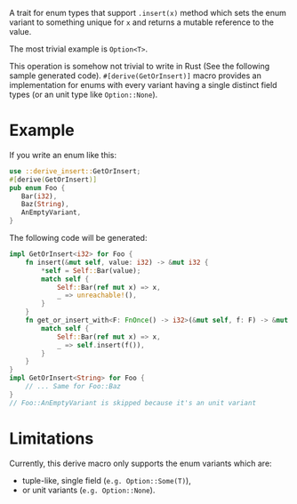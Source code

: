 
A trait for enum types that support `.insert(x)` method which sets the enum variant to
something unique for `x` and returns a mutable reference to the value.

The most trivial example is `Option<T>`.

This operation is somehow not trivial to write in Rust (See the following sample generated code).
`#[derive(GetOrInsert)]` macro provides an implementation for enums
with every variant having a single distinct field types (or an unit type like `Option::None`).

# Example

If you write an enum like this:

```rust
use ::derive_insert::GetOrInsert;
#[derive(GetOrInsert)]
pub enum Foo {
   Bar(i32),
   Baz(String),
   AnEmptyVariant,
}
```

The following code will be generated:

```rust
impl GetOrInsert<i32> for Foo {
    fn insert(&mut self, value: i32) -> &mut i32 {
        *self = Self::Bar(value);
        match self {
            Self::Bar(ref mut x) => x,
            _ => unreachable!(),
        }
    }
    fn get_or_insert_with<F: FnOnce() -> i32>(&mut self, f: F) -> &mut i32 {
        match self {
            Self::Bar(ref mut x) => x,
            _ => self.insert(f()),
        }
    }
}
impl GetOrInsert<String> for Foo {
    // ... Same for Foo::Baz
}
// Foo::AnEmptyVariant is skipped because it's an unit variant
```

# Limitations

Currently, this derive macro only supports the enum variants which are:
 - tuple-like, single field (`e.g. Option::Some(T)`),
 - or unit variants (`e.g. Option::None`).